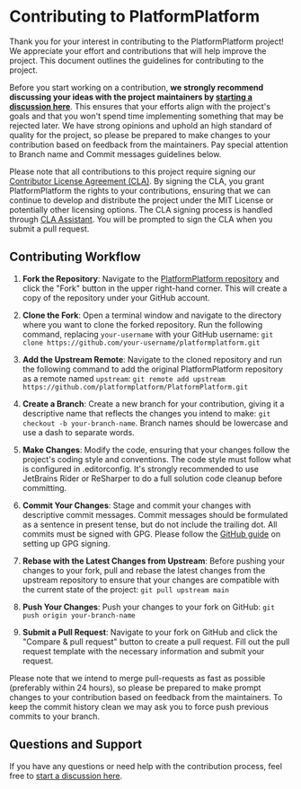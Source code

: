 # Contributing to PlatformPlatform

Thank you for your interest in contributing to the PlatformPlatform project! We appreciate your effort and contributions that will help improve the project. This document outlines the guidelines for contributing to the project.

Before you start working on a contribution, **we strongly recommend discussing your ideas with the project maintainers by [starting a discussion here](https://github.com/platformplatform/PlatformPlatform/discussions)**. This ensures that your efforts align with the project's goals and that you won't spend time implementing something that may be rejected later. We have strong opinions and uphold an high standard of quality for the project, so please be prepared to make changes to your contribution based on feedback from the maintainers. Pay special attention to Branch name and Commit messages guidelines below.

Please note that all contributions to this project require signing our [Contributor License Agreement (CLA)](https://gist.github.com/platformplatformadmin/dcedb5be10888e216fb2a0c59435e44d). By signing the CLA, you grant PlatformPlatform the rights to your contributions, ensuring that we can continue to develop and distribute the project under the MIT License or potentially other licensing options. The CLA signing process is handled through [CLA Assistant](https://cla-assistant.io/). You will be prompted to sign the CLA when you submit a pull request.

## Contributing Workflow

1. **Fork the Repository**: Navigate to the [PlatformPlatform repository](https://github.com/platformplatform/PlatformPlatform) and click the "Fork" button in the upper right-hand corner. This will create a copy of the repository under your GitHub account.

2. **Clone the Fork**: Open a terminal window and navigate to the directory where you want to clone the forked repository. Run the following command, replacing `your-username` with your GitHub username: `git clone https://github.com/your-username/platformplatform.git`

3. **Add the Upstream Remote**: Navigate to the cloned repository and run the following command to add the original PlatformPlatform repository as a remote named `upstream`: `git remote add upstream https://github.com/platformplatform/PlatformPlatform.git`

4. **Create a Branch**: Create a new branch for your contribution, giving it a descriptive name that reflects the changes you intend to make: `git checkout -b your-branch-name`. Branch names should be lowercase and use a dash to separate words.

5. **Make Changes**: Modify the code, ensuring that your changes follow the project's coding style and conventions. The code style must follow what is configured in .editorconfig. It's strongly recommended to use JetBrains Rider or ReSharper to do a full solution code cleanup before committing.

6. **Commit Your Changes**: Stage and commit your changes with descriptive commit messages. Commit messages should be formulated as a sentence in present tense, but do not include the trailing dot. All commits must be signed with GPG. Please follow the [GitHub guide](https://docs.github.com/en/authentication/managing-commit-signature-verification) on setting up GPG signing.

7. **Rebase with the Latest Changes from Upstream**: Before pushing your changes to your fork, pull and rebase the latest changes from the upstream repository to ensure that your changes are compatible with the current state of the project: `git pull upstream main`

8. **Push Your Changes**: Push your changes to your fork on GitHub: `git push origin your-branch-name`

9. **Submit a Pull Request**: Navigate to your fork on GitHub and click the "Compare & pull request" button to create a pull request. Fill out the pull request template with the necessary information and submit your request.

Please note that we intend to merge pull-requests as fast as possible (preferably within 24 hours), so please be prepared to make prompt changes to your contribution based on feedback from the maintainers. To keep the commit history clean we may ask you to force push previous commits to your branch.

## Questions and Support

If you have any questions or need help with the contribution process, feel free to [start a discussion here](https://github.com/platformplatform/PlatformPlatform/discussions).

